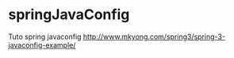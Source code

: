 springJavaConfig
================

Tuto spring javaconfig http://www.mkyong.com/spring3/spring-3-javaconfig-example/
